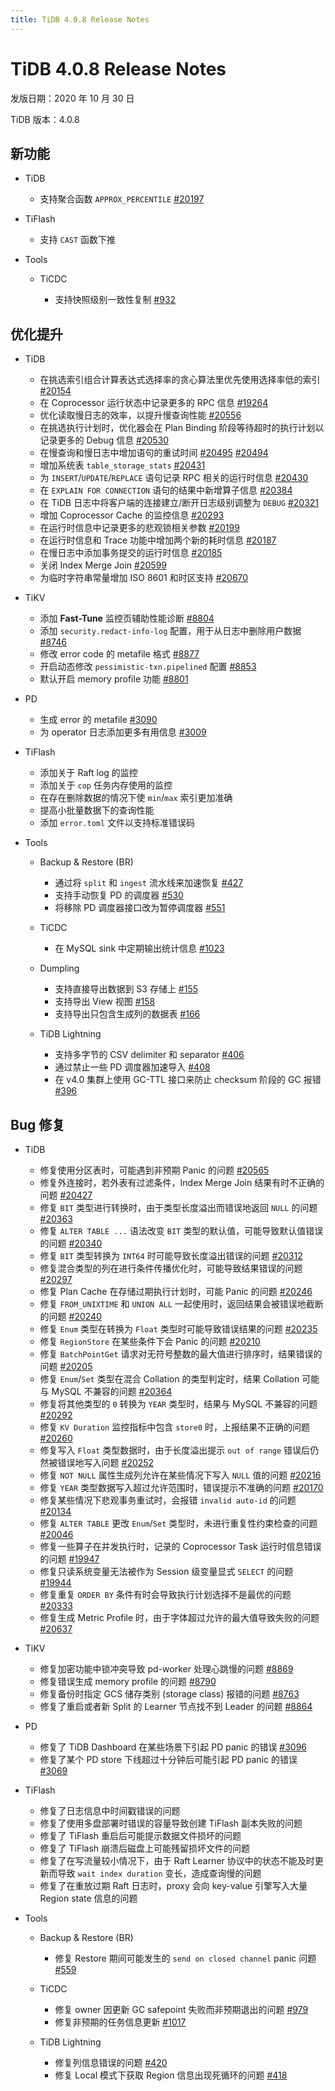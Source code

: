 ```yaml
---
title: TiDB 4.0.8 Release Notes
---
```


# TiDB 4.0.8 Release Notes

发版日期：2020 年 10 月 30 日

TiDB 版本：4.0.8

## 新功能

+ TiDB

    - 支持聚合函数 `APPROX_PERCENTILE` [#20197](https://github.com/pingcap/tidb/pull/20197)

+ TiFlash

    - 支持 `CAST` 函数下推

+ Tools

    + TiCDC

        - 支持快照级别一致性复制 [#932](https://github.com/pingcap/tiflow/pull/932)

## 优化提升

+ TiDB

    - 在挑选索引组合计算表达式选择率的贪心算法里优先使用选择率低的索引 [#20154](https://github.com/pingcap/tidb/pull/20154)
    - 在 Coprocessor 运行状态中记录更多的 RPC 信息 [#19264](https://github.com/pingcap/tidb/pull/19264)
    - 优化读取慢日志的效率，以提升慢查询性能 [#20556](https://github.com/pingcap/tidb/pull/20556)
    - 在挑选执行计划时，优化器会在 Plan Binding 阶段等待超时的执行计划以记录更多的 Debug 信息 [#20530](https://github.com/pingcap/tidb/pull/20530)
    - 在慢查询和慢日志中增加语句的重试时间 [#20495](https://github.com/pingcap/tidb/pull/20495) [#20494](https://github.com/pingcap/tidb/pull/20494)
    - 增加系统表 `table_storage_stats` [#20431](https://github.com/pingcap/tidb/pull/20431)
    - 为 `INSERT`/`UPDATE`/`REPLACE` 语句记录 RPC 相关的运行时信息 [#20430](https://github.com/pingcap/tidb/pull/20430)
    - 在 `EXPLAIN FOR CONNECTION` 语句的结果中新增算子信息 [#20384](https://github.com/pingcap/tidb/pull/20384)
    - 在 TiDB 日志中将客户端的连接建立/断开日志级别调整为 `DEBUG` [#20321](https://github.com/pingcap/tidb/pull/20321)
    - 增加 Coprocessor Cache 的监控信息 [#20293](https://github.com/pingcap/tidb/pull/20293)
    - 在运行时信息中记录更多的悲观锁相关参数 [#20199](https://github.com/pingcap/tidb/pull/20199)
    - 在运行时信息和 Trace 功能中增加两个新的耗时信息 [#20187](https://github.com/pingcap/tidb/pull/20187)
    - 在慢日志中添加事务提交的运行时信息 [#20185](https://github.com/pingcap/tidb/pull/20185)
    - 关闭 Index Merge Join [#20599](https://github.com/pingcap/tidb/pull/20599)
    - 为临时字符串常量增加 ISO 8601 和时区支持 [#20670](https://github.com/pingcap/tidb/pull/20670)

+ TiKV

    - 添加 **Fast-Tune** 监控页辅助性能诊断 [#8804](https://github.com/tikv/tikv/pull/8804)
    - 添加 `security.redact-info-log` 配置，用于从日志中删除用户数据 [#8746](https://github.com/tikv/tikv/pull/8746)
    - 修改 error code 的 metafile 格式 [#8877](https://github.com/tikv/tikv/pull/8877)
    - 开启动态修改 `pessimistic-txn.pipelined` 配置 [#8853](https://github.com/tikv/tikv/pull/8853)
    - 默认开启 memory profile 功能 [#8801](https://github.com/tikv/tikv/pull/8801)

+ PD

    - 生成 error 的 metafile [#3090](https://github.com/pingcap/pd/pull/3090)
    - 为 operator 日志添加更多有用信息 [#3009](https://github.com/pingcap/pd/pull/3009)

+ TiFlash

    - 添加关于 Raft log 的监控
    - 添加关于 `cop` 任务内存使用的监控
    - 在存在删除数据的情况下使 `min`/`max` 索引更加准确
    - 提高小批量数据下的查询性能
    - 添加 `error.toml` 文件以支持标准错误码

+ Tools

    + Backup & Restore (BR)

        - 通过将 `split` 和 `ingest` 流水线来加速恢复 [#427](https://github.com/pingcap/br/pull/427)
        - 支持手动恢复 PD 的调度器 [#530](https://github.com/pingcap/br/pull/530)
        - 将移除 PD 调度器接口改为暂停调度器 [#551](https://github.com/pingcap/br/pull/551)

    + TiCDC

        - 在 MySQL sink 中定期输出统计信息 [#1023](https://github.com/pingcap/tiflow/pull/1023)

    + Dumpling

        - 支持直接导出数据到 S3 存储上 [#155](https://github.com/pingcap/dumpling/pull/155)
        - 支持导出 View 视图 [#158](https://github.com/pingcap/dumpling/pull/158)
        - 支持导出只包含生成列的数据表 [#166](https://github.com/pingcap/dumpling/pull/166)

    + TiDB Lightning

        - 支持多字节的 CSV delimiter 和 separator [#406](https://github.com/pingcap/tidb-lightning/pull/406)
        - 通过禁止一些 PD 调度器加速导入 [#408](https://github.com/pingcap/tidb-lightning/pull/408)
        - 在 v4.0 集群上使用 GC-TTL 接口来防止 checksum 阶段的 GC 报错 [#396](https://github.com/pingcap/tidb-lightning/pull/396)

## Bug 修复

+ TiDB

    - 修复使用分区表时，可能遇到非预期 Panic 的问题 [#20565](https://github.com/pingcap/tidb/pull/20565)
    - 修复外连接时，若外表有过滤条件，Index Merge Join 结果有时不正确的问题 [#20427](https://github.com/pingcap/tidb/pull/20427)
    - 修复 `BIT` 类型进行转换时，由于类型长度溢出而错误地返回 `NULL` 的问题 [#20363](https://github.com/pingcap/tidb/pull/20363)
    - 修复 `ALTER TABLE ...` 语法改变 `BIT` 类型的默认值，可能导致默认值错误的问题 [#20340](https://github.com/pingcap/tidb/pull/20340)
    - 修复 `BIT` 类型转换为 `INT64` 时可能导致长度溢出错误的问题 [#20312](https://github.com/pingcap/tidb/pull/20312)
    - 修复混合类型的列在进行条件传播优化时，可能导致结果错误的问题 [#20297](https://github.com/pingcap/tidb/pull/20297)
    - 修复 Plan Cache 在存储过期执行计划时，可能 Panic 的问题 [#20246](https://github.com/pingcap/tidb/pull/20246)
    - 修复 `FROM_UNIXTIME` 和 `UNION ALL` 一起使用时，返回结果会被错误地截断的问题 [#20240](https://github.com/pingcap/tidb/pull/20240)
    - 修复 `Enum` 类型在转换为 `Float` 类型时可能导致错误结果的问题 [#20235](https://github.com/pingcap/tidb/pull/20235)
    - 修复 `RegionStore` 在某些条件下会 Panic 的问题 [#20210](https://github.com/pingcap/tidb/pull/20210)
    - 修复 `BatchPointGet` 请求对无符号整数的最大值进行排序时，结果错误的问题 [#20205](https://github.com/pingcap/tidb/pull/20205)
    - 修复 `Enum`/`Set` 类型在混合 Collation 的类型判定时，结果 Collation 可能与 MySQL 不兼容的问题 [#20364](https://github.com/pingcap/tidb/pull/20364)
    - 修复将其他类型的 `0` 转换为 `YEAR` 类型时，结果与 MySQL 不兼容的问题 [#20292](https://github.com/pingcap/tidb/pull/20292)
    - 修复 `KV Duration` 监控指标中包含 `store0` 时，上报结果不正确的问题 [#20260](https://github.com/pingcap/tidb/pull/20260)
    - 修复写入 `Float` 类型数据时，由于长度溢出提示 `out of range` 错误后仍然被错误地写入问题 [#20252](https://github.com/pingcap/tidb/pull/20252)
    - 修复 `NOT NULL` 属性生成列允许在某些情况下写入 `NULL` 值的问题 [#20216](https://github.com/pingcap/tidb/pull/20216)
    - 修复 `YEAR` 类型数据写入超过允许范围时，错误提示不准确的问题 [#20170](https://github.com/pingcap/tidb/pull/20170)
    - 修复某些情况下悲观事务重试时，会报错 `invalid auto-id` 的问题 [#20134](https://github.com/pingcap/tidb/pull/20134)
    - 修复 `ALTER TABLE` 更改 `Enum`/`Set` 类型时，未进行重复性约束检查的问题 [#20046](https://github.com/pingcap/tidb/pull/20046)
    - 修复一些算子在并发执行时，记录的 Coprocessor Task 运行时信息错误的问题 [#19947](https://github.com/pingcap/tidb/pull/19947)
    - 修复只读系统变量无法被作为 Session 级变量显式 `SELECT` 的问题 [#19944](https://github.com/pingcap/tidb/pull/19944)
    - 修复重复 `ORDER BY` 条件有时会导致执行计划选择不是最优的问题 [#20333](https://github.com/pingcap/tidb/pull/20333)
    - 修复生成 Metric Profile 时，由于字体超过允许的最大值导致失败的问题 [#20637](https://github.com/pingcap/tidb/pull/20637)

+ TiKV

    - 修复加密功能中锁冲突导致 pd-worker 处理心跳慢的问题 [#8869](https://github.com/tikv/tikv/pull/8869)
    - 修复错误生成 memory profile 的问题 [#8790](https://github.com/tikv/tikv/pull/8790)
    - 修复备份时指定 GCS 储存类别 (storage class) 报错的问题 [#8763](https://github.com/tikv/tikv/pull/8763)
    - 修复了重启或者新 Split 的 Learner 节点找不到 Leader 的问题 [#8864](https://github.com/tikv/tikv/pull/8864)

+ PD

    - 修复了 TiDB Dashboard 在某些场景下引起 PD panic 的错误 [#3096](https://github.com/pingcap/pd/pull/3096)
    - 修复了某个 PD store 下线超过十分钟后可能引起 PD panic 的错误 [#3069](https://github.com/pingcap/pd/pull/3069)

+ TiFlash

    - 修复了日志信息中时间戳错误的问题
    - 修复了使用多盘部署时错误的容量导致创建 TiFlash 副本失败的问题
    - 修复了 TiFlash 重启后可能提示数据文件损坏的问题
    - 修复了 TiFlash 崩溃后磁盘上可能残留损坏文件的问题
    - 修复了在写流量较小情况下，由于 Raft Learner 协议中的状态不能及时更新而导致 `wait index duration` 变长，造成查询慢的问题
    - 修复了在重放过期 Raft 日志时，proxy 会向 key-value 引擎写入大量 Region state 信息的问题

+ Tools

    + Backup & Restore (BR)

        - 修复 Restore 期间可能发生的 `send on closed channel` panic 问题 [#559](https://github.com/pingcap/br/pull/559)

    + TiCDC

        - 修复 owner 因更新 GC safepoint 失败而非预期退出的问题 [#979](https://github.com/pingcap/tiflow/pull/979)
        - 修复非预期的任务信息更新 [#1017](https://github.com/pingcap/tiflow/pull/1017)

    + TiDB Lightning

        - 修复列信息错误的问题 [#420](https://github.com/pingcap/tidb-lightning/pull/420)
        - 修复 Local 模式下获取 Region 信息出现死循环的问题 [#418](https://github.com/pingcap/tidb-lightning/pull/418)
